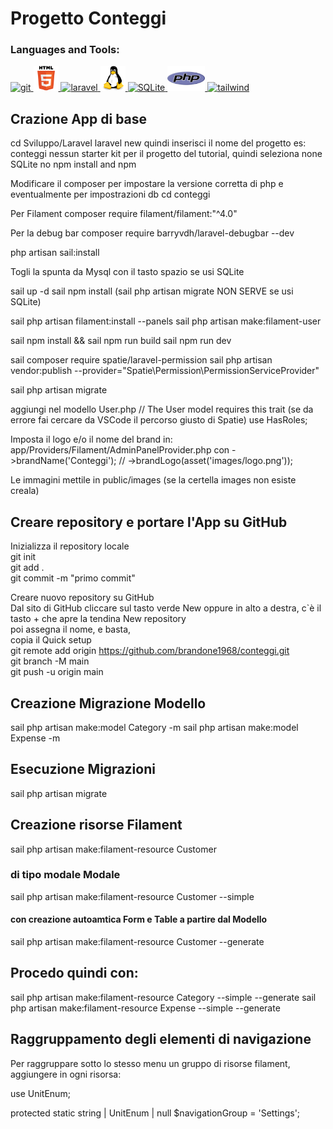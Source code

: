 # Progetto Conteggi


<h3 align="left">Languages and Tools:</h3>
<p align="left"> <a href="https://git-scm.com/" target="_blank" rel="noreferrer"> <img src="https://www.vectorlogo.zone/logos/git-scm/git-scm-icon.svg" alt="git" width="40" height="40"/> </a> <a href="https://www.w3.org/html/" target="_blank" rel="noreferrer"> <img src="https://raw.githubusercontent.com/devicons/devicon/master/icons/html5/html5-original-wordmark.svg" alt="html5" width="40" height="40"/> </a> <a href="https://laravel.com/" target="_blank" rel="noreferrer"> <img src="https://cdn.jsdelivr.net/gh/devicons/devicon@latest/icons/laravel/laravel-original.svg" alt="laravel" width="40" height="40" /> </a> <a href="https://www.linux.org/" target="_blank" rel="noreferrer"> <img src="https://raw.githubusercontent.com/devicons/devicon/master/icons/linux/linux-original.svg" alt="linux" width="40" height="40"/> </a> <a href="https://sqlite.org//" target="_blank" rel="noreferrer"> <img src="https://www.vectorlogo.zone/logos/sqlite/sqlite-ar21.svg" alt="SQLite" width="80" height="40"/> </a> <a href="https://www.php.net" target="_blank" rel="noreferrer"> <img src="https://raw.githubusercontent.com/devicons/devicon/master/icons/php/php-original.svg" alt="php" width="60" height="40"/> </a> <a href="https://tailwindcss.com/" target="_blank" rel="noreferrer"> <img src="https://www.vectorlogo.zone/logos/tailwindcss/tailwindcss-icon.svg" alt="tailwind" width="40" height="40"/> </a> </p>


## Crazione App di base
cd Sviluppo/Laravel
laravel new
quindi inserisci il nome del progetto
es:  conteggi
nessun starter kit per il progetto del tutorial, quindi seleziona 
none 
SQLite
no npm install and npm

Modificare il composer per impostare la versione corretta di php e eventualmente per impostrazioni db
cd conteggi

Per Filament
composer require filament/filament:"^4.0"

Per la debug bar
composer require barryvdh/laravel-debugbar --dev
 
php artisan sail:install
 
Togli la spunta da Mysql con il tasto spazio se usi SQLite
 
sail up -d
sail npm install
(sail php artisan migrate NON SERVE se usi SQLite)
 
sail php artisan filament:install --panels
sail php artisan make:filament-user
 
sail npm install && sail npm run build
sail npm run dev
 
sail composer require spatie/laravel-permission
sail php artisan vendor:publish --provider="Spatie\Permission\PermissionServiceProvider"
 
sail  php artisan migrate
 
aggiungi nel modello User.php
// The User model requires this trait (se da errore fai cercare da VSCode il percorso giusto di Spatie)
use HasRoles;
 
Imposta il logo e/o il nome del brand in:
app/Providers/Filament/AdminPanelProvider.php
con
    ->brandName('Conteggi');
 // ->brandLogo(asset('images/logo.png'));

Le immagini mettile in public/images (se la certella images non esiste creala)

## Creare repository e portare l'App su GitHub
Inizializza il repository locale  
git init  
git add .  
git commit -m "primo commit"  

Creare nuovo repository su GitHub  
Dal sito di GitHub cliccare sul tasto verde New oppure in alto a destra, c`è il tasto + che apre la tendina New repository  
poi assegna il nome, e basta,  
copia il Quick setup  
git remote add origin https://github.com/brandone1968/conteggi.git  
git branch -M main  
git push -u origin main  

## Creazione Migrazione  Modello 
sail php artisan make:model Category -m
sail php artisan make:model Expense -m

## Esecuzione Migrazioni
sail php artisan migrate

## Creazione risorse Filament
sail php artisan make:filament-resource Customer
### di tipo modale Modale
sail php artisan make:filament-resource Customer --simple
#### con creazione autoamtica Form e Table a partire dal Modello 
sail php artisan make:filament-resource Customer --generate

## Procedo quindi con:
sail php artisan make:filament-resource Category --simple --generate
sail php artisan make:filament-resource Expense --simple --generate

## Raggruppamento degli elementi di navigazione
Per raggruppare sotto lo stesso menu un gruppo di risorse filament, aggiungere in ogni risorsa:

use UnitEnum;

protected static string | UnitEnum | null $navigationGroup = 'Settings';







